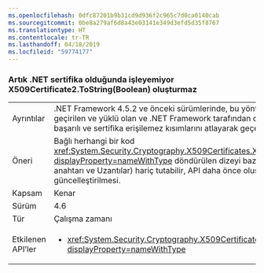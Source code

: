 ```yaml
---
ms.openlocfilehash: 0dfc87201b9b31cd9d936f2c965c7d0ca0140cab
ms.sourcegitcommit: 0be8a279af6d8a43e03141e349d3efd5d35f8767
ms.translationtype: HT
ms.contentlocale: tr-TR
ms.lasthandoff: 04/18/2019
ms.locfileid: "59774177"
---
```

### <a name="x509certificate2tostringboolean-does-not-throw-now-when-net-cannot-handle-the-certificate"></a>Artık .NET sertifika olduğunda işleyemiyor X509Certificate2.ToString(Boolean) oluşturmaz

|   |   |
|---|---|
|Ayrıntılar|.NET Framework 4.5.2 ve önceki sürümlerinde, bu yöntem, alanlarına <code>true</code> ayrıntılı parametresi için geçirilen ve yüklü olan ve .NET Framework tarafından desteklenen olmayan sertifikalar. Şimdi, yöntem başarılı ve sertifika erişilemez kısımlarını atlayarak geçerli bir dize döndürür.|
|Öneri|Bağlı herhangi bir kod <xref:System.Security.Cryptography.X509Certificates.X509Certificate2.ToString(System.Boolean)?displayProperty=nameWithType> döndürülen dizeyi bazı sertifika verilerini (örneğin, ortak anahtar, özel anahtarı ve Uzantılar) hariç tutabilir, API daha önce oluşturulan bazı durumlarda beklediğiniz şekilde güncelleştirilmesi.|
|Kapsam|Kenar|
|Sürüm|4.6|
|Tür|Çalışma zamanı|
|Etkilenen API’ler|<ul><li><xref:System.Security.Cryptography.X509Certificates.X509Certificate2.ToString(System.Boolean)?displayProperty=nameWithType></li></ul>|
